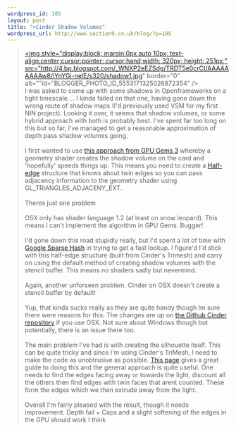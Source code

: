 ```yaml
--- 
wordpress_id: 105
layout: post
title: ">Cinder Shadow Volumes"
wordpress_url: http://www.section9.co.uk/blog/?p=105
---
```

><a onblur="try {parent.deselectBloggerImageGracefully();} catch(e) {}" href="http://4.bp.blogspot.com/_WNXP2eEZSdg/TRDT5e0crCI/AAAAAAAAAw8/iYnYGi-neIE/s1600/shadow1.jpg"><img style="display:block; margin:0px auto 10px; text-align:center;cursor:pointer; cursor:hand;width: 320px; height: 251px;" src="http://4.bp.blogspot.com/_WNXP2eEZSdg/TRDT5e0crCI/AAAAAAAAAw8/iYnYGi-neIE/s320/shadow1.jpg" border="0" alt=""id="BLOGGER_PHOTO_ID_5553171325026872354" /></a><br />I was asked to come up with some shadows in Openframeworks on a tight timescale.... I kinda failed on that one, having gone down the wrong route of shadow maps (I'd previously used VSM for my first NIN project). Looking it over, it seems that shadow volumes, or some hybrid approach with both is probably best. I've spent far too long on this but so far, I've managed to get a reasonable approximation of depth pass shadow volumes going.<br /><br />I first wanted to use <a href="http://http.developer.nvidia.com/GPUGems3/gpugems3_ch11.html">this approach from GPU Gems 3</a> whereby a geometry shader creates the shadow volume on the card and 'hopefully' speeds things up. This means you need to create a <a href="http://www.cgal.org/Manual/latest/doc_html/cgal_manual/HalfedgeDS/Chapter_main.html">Half-edge</a> structure that knows about twin edges so you can pass adjacency information to the geometry shader using GL_TRIANGLES_ADJACENY_EXT.<br /><br />Theres just one problem<br /><br />OSX only has shader language 1.2 (at least on snow leopard). This means I can't implement the algorithm in GPU Gems. Bugger!<br /><br />I'd gone down this road stupidly really, but I'd spent a lot of time with <a href="http://code.google.com/p/google-sparsehash/">Google Sparse Hash</a> in trying to get a fast lookup. I figure'd I'd stick with this half-edge structure (built from Cinder's Trimesh) and carry on using the default method of creating shadow volumes with the stencil buffer. This means no shaders sadly but nevermind. <br /><br />Again, another unforseen problem. Cinder on OSX doesn't create a stencil buffer by default! <br /><br />Yup, that kinda sucks really as they are quite handy though Im sure there were reasons for this. The changes are up on <a href="https://github.com/cinder/Cinder/issues#issue/21">the Github Cinder repository</a> if you use OSX. Not sure about Windows though but potentially, there is an issue there too.<br /><br />The main problem I've had is with creating the silhouette itself. This can be quite tricky and since I'm using Cinder's TriMesh, I need to make the code as unobtrusive as possible. <a href="http://prideout.net/blog/?p=54">This page</a> gives a great guide to doing this and the general approach is quite useful. One needs to find the edges facing away or towards the light, discount all the others then find edges with twin faces that arent counted. These form the edges which we then extrude away from the light. <br /><br />Overall I'm fairly pleased with the result, though it needs improvement. Depth fail + Caps and a slight softening of the edges in the GPU should work I think
